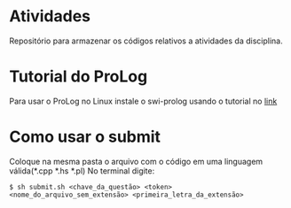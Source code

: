 # Atividades
Repositório para armazenar os códigos relativos a atividades da disciplina.

# Tutorial do ProLog
Para usar o ProLog no Linux instale o swi-prolog usando o tutorial no [link](https://wwu-pi.github.io/tutorials/lectures/lsp/010_install_swi_prolog.html)

# Como usar o submit
Coloque na mesma pasta o arquivo com o código em uma linguagem válida(*.cpp *.hs *.pl)
No terminal digite:
```
$ sh submit.sh <chave_da_questão> <token> <nome_do_arquivo_sem_extensão> <primeira_letra_da_extensão>
```
